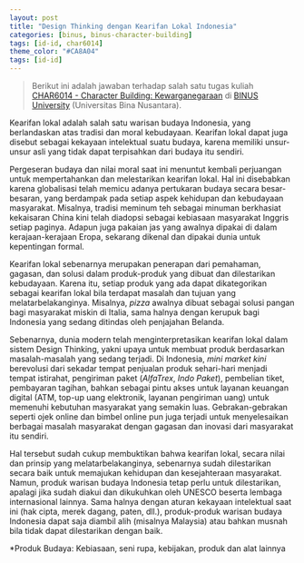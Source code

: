 ```yaml
---
layout: post
title: "Design Thinking dengan Kearifan Lokal Indonesia"
categories: [binus, binus-character-building]
tags: [id-id, char6014]
theme_color: "#CA8A04"
tags: [id-id]
---
```

> Berikut ini adalah jawaban terhadap salah satu tugas kuliah [CHAR6014 - Character Building: Kewarganegaraan](https://curriculum.binus.ac.id/course/char6014/) di [BINUS University](https://binus.ac.id) (Universitas Bina Nusantara).

Kearifan lokal adalah salah satu warisan budaya Indonesia, yang berlandaskan atas tradisi dan moral kebudayaan. Kearifan lokal dapat juga disebut sebagai kekayaan intelektual suatu budaya, karena memiliki unsur-unsur asli yang tidak dapat terpisahkan dari budaya itu sendiri.

Pergeseran budaya dan nilai moral saat ini menuntut kembali perjuangan untuk mempertahankan dan melestarikan kearifan lokal. Hal ini disebabkan karena globalisasi telah memicu adanya pertukaran budaya secara besar-besaran, yang berdampak pada setiap aspek kehidupan dan kebudayaan masyarakat. Misalnya, tradisi meminum teh sebagai minuman berkhasiat kekaisaran China kini telah diadopsi sebagai kebiasaan masyarakat Inggris setiap paginya. Adapun juga pakaian jas yang awalnya dipakai di dalam kerajaan-kerajaan Eropa, sekarang dikenal dan dipakai dunia untuk kepentingan formal.

Kearifan lokal sebenarnya merupakan penerapan dari pemahaman, gagasan, dan solusi dalam produk-produk yang dibuat dan dilestarikan kebudayaan. Karena itu, setiap produk yang ada dapat dikategorikan sebagai kearifan lokal bila terdapat masalah dan tujuan yang melatarbelakanginya. Misalnya, *pizza* awalnya dibuat sebagai solusi pangan bagi masyarakat miskin di Italia, sama halnya dengan kerupuk bagi Indonesia yang sedang ditindas oleh penjajahan Belanda.

Sebenarnya, dunia modern telah menginterpretasikan kearifan lokal dalam sistem Design Thinking, yakni upaya untuk membuat produk berdasarkan masalah-masalah yang sedang terjadi. Di Indonesia, *mini market kini* berevolusi dari sekadar tempat penjualan produk sehari-hari menjadi tempat istirahat, pengiriman paket (*AlfaTrex*, *Indo Paket*), pembelian tiket, pembayaran tagihan, bahkan sebagai pintu akses untuk layanan keuangan digital (ATM, top-up uang elektronik, layanan pengiriman uang) untuk memenuhi kebutuhan masyarakat yang semakin luas. Gebrakan-gebrakan seperti ojek online dan bimbel online pun juga terjadi untuk menyelesaikan berbagai masalah masyarakat dengan gagasan dan inovasi dari masyarakat itu sendiri.

Hal tersebut sudah cukup membuktikan bahwa kearifan lokal, secara nilai dan prinsip yang melatarbelakanginya, sebenarnya sudah dilestarikan secara baik untuk memajukan kehidupan dan kesejahteraan masyarakat. Namun, produk warisan budaya Indonesia tetap perlu untuk dilestarikan, apalagi jika sudah diakui dan dikukuhkan oleh UNESCO beserta lembaga internasional lainnya. Sama halnya dengan aturan kekayaan intelektual saat ini (hak cipta, merek dagang, paten, dll.), produk-produk warisan budaya Indonesia dapat saja diambil alih (misalnya Malaysia) atau bahkan musnah bila tidak dapat dilestarikan dengan baik.

*Produk Budaya: Kebiasaan, seni rupa, kebijakan, produk dan alat lainnya